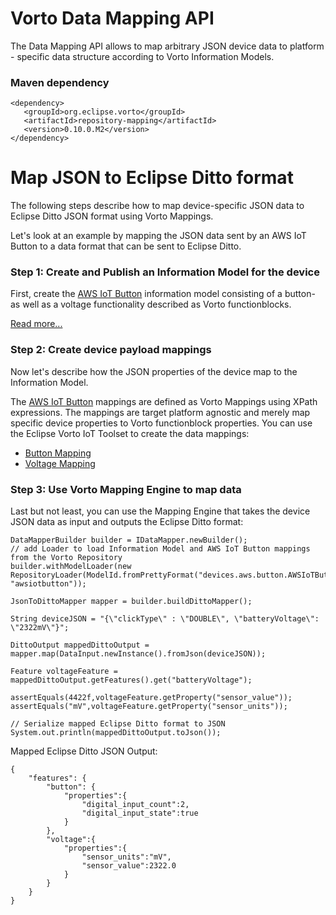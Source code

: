# Vorto Data Mapping API

The Data Mapping API allows to map arbitrary JSON device data to platform - specific data structure according to Vorto Information Models.  


### Maven dependency

```
<dependency>
   <groupId>org.eclipse.vorto</groupId>
   <artifactId>repository-mapping</artifactId>
   <version>0.10.0.M2</version>
</dependency>

```

# Map JSON to Eclipse Ditto format

The following steps describe how to map device-specific JSON data to Eclipse Ditto JSON format using Vorto Mappings. 

Let's look at an example by mapping the JSON data sent by an AWS IoT Button to a  data format that can be sent to Eclipse Ditto.

### Step 1: Create and Publish an Information Model for the device

First, create the [AWS IoT Button](http://vorto.eclipse.org/#/details/devices.aws.button/AWSIoTButton/1.0.0) information model consisting of a button- as well as a voltage functionality described as Vorto functionblocks. 

[Read more...](../../../tutorials/tutorial_create_generator.md)

### Step 2: Create device payload mappings 

Now let's describe how the JSON properties of the device map to the Information Model.

The [AWS IoT Button](http://vorto.eclipse.org/#/details/devices.aws.button/AWSIoTButton/1.0.0) mappings are defined as Vorto Mappings using XPath expressions. The mappings are target platform agnostic and merely map specific device properties to Vorto functionblock properties.
You can use the Eclipse Vorto IoT Toolset to create the data mappings:

- [Button Mapping](http://vorto.eclipse.org/#/details/devices.aws.button/ButtonPayloadMapping/1.0.0)
- [Voltage Mapping](http://vorto.eclipse.org/#/details/devices.aws.button/PayloadVoltageMapping/1.0.0)
 
### Step 3: Use Vorto Mapping Engine to map data 

Last but not least, you can use the Mapping Engine that takes the device JSON data as input and outputs the Eclipse Ditto format:

```
DataMapperBuilder builder = IDataMapper.newBuilder();
// add Loader to load Information Model and AWS IoT Button mappings from the Vorto Repository
builder.withModelLoader(new RepositoryLoader(ModelId.fromPrettyFormat("devices.aws.button.AWSIoTButton:1.0.0"), "awsiotbutton"));

JsonToDittoMapper mapper = builder.buildDittoMapper();
									
String deviceJSON = "{\"clickType\" : \"DOUBLE\", \"batteryVoltage\": \"2322mV\"}";

DittoOutput mappedDittoOutput = mapper.map(DataInput.newInstance().fromJson(deviceJSON));

Feature voltageFeature = mappedDittoOutput.getFeatures().get("batteryVoltage");
		
assertEquals(4422f,voltageFeature.getProperty("sensor_value"));
assertEquals("mV",voltageFeature.getProperty("sensor_units"));

// Serialize mapped Eclipse Ditto format to JSON
System.out.println(mappedDittoOutput.toJson());

```

Mapped Eclipse Ditto JSON Output:

```
{
	"features": { 
		"button": { 
			"properties":{ 
				"digital_input_count":2,
				"digital_input_state":true
			}
		},
		"voltage":{
			"properties":{
				"sensor_units":"mV",
				"sensor_value":2322.0
		 	}
		}
	}
}

```

